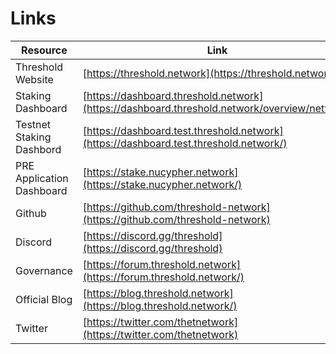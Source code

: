 # Links



| Resource                  | Link                                                                                        |
| ------------------------- | ------------------------------------------------------------------------------------------- |
| Threshold Website         | [https://threshold.network](https://threshold.network/)                                     |
| Staking Dashboard         | [https://dashboard.threshold.network](https://dashboard.threshold.network/overview/network) |
| Testnet Staking Dashbord  | [https://dashboard.test.threshold.network](https://dashboard.test.threshold.network/)       |
| PRE Application Dashboard | [https://stake.nucypher.network](https://stake.nucypher.network/)                           |
| Github                    | [https://github.com/threshold-network](https://github.com/threshold-network)                |
| Discord                   | [https://discord.gg/threshold](https://discord.gg/threshold)                                |
| Governance                | [https://forum.threshold.network](https://forum.threshold.network/)                         |
| Official Blog             | [https://blog.threshold.network](https://blog.threshold.network/)                           |
| Twitter                   | [https://twitter.com/thetnetwork](https://twitter.com/thetnetwork)                          |
